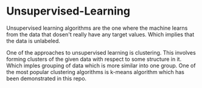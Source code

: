 # Unsupervised-Learning

Unsupervised learning algorithms are the one where the machine learns from the data that dosen't really have any target values. Which implies that the data is unlabeled.

One of the approaches to unsupervised learning is clustering. This involves forming clusters of the given data with respect to some structure in it. Which imples grouping of data which is more similar into one group. One of the most popular clustering algorithms is k-means algorithm which has been demonstrated in this repo.
